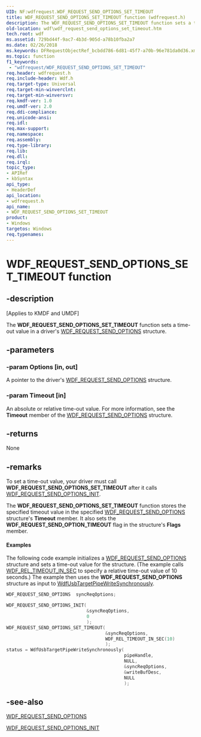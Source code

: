 ```yaml
---
UID: NF:wdfrequest.WDF_REQUEST_SEND_OPTIONS_SET_TIMEOUT
title: WDF_REQUEST_SEND_OPTIONS_SET_TIMEOUT function (wdfrequest.h)
description: The WDF_REQUEST_SEND_OPTIONS_SET_TIMEOUT function sets a time-out value in a driver's WDF_REQUEST_SEND_OPTIONS structure.
old-location: wdf\wdf_request_send_options_set_timeout.htm
tech.root: wdf
ms.assetid: 729bd44f-9ac7-4b3d-905d-a78b10fba2a7
ms.date: 02/26/2018
ms.keywords: DFRequestObjectRef_bcbdd786-6d81-45f7-a70b-96e781da0d36.xml, WDF_REQUEST_SEND_OPTIONS_SET_TIMEOUT, WDF_REQUEST_SEND_OPTIONS_SET_TIMEOUT function, kmdf.wdf_request_send_options_set_timeout, wdf.wdf_request_send_options_set_timeout, wdfrequest/WDF_REQUEST_SEND_OPTIONS_SET_TIMEOUT
ms.topic: function
f1_keywords:
 - "wdfrequest/WDF_REQUEST_SEND_OPTIONS_SET_TIMEOUT"
req.header: wdfrequest.h
req.include-header: Wdf.h
req.target-type: Universal
req.target-min-winverclnt: 
req.target-min-winversvr: 
req.kmdf-ver: 1.0
req.umdf-ver: 2.0
req.ddi-compliance: 
req.unicode-ansi: 
req.idl: 
req.max-support: 
req.namespace: 
req.assembly: 
req.type-library: 
req.lib: 
req.dll: 
req.irql: 
topic_type:
- APIRef
- kbSyntax
api_type:
- HeaderDef
api_location:
- wdfrequest.h
api_name:
- WDF_REQUEST_SEND_OPTIONS_SET_TIMEOUT
product:
- Windows
targetos: Windows
req.typenames: 
---
```


# WDF_REQUEST_SEND_OPTIONS_SET_TIMEOUT function


## -description


<p class="CCE_Message">[Applies to KMDF and UMDF]</p>

The <b>WDF_REQUEST_SEND_OPTIONS_SET_TIMEOUT</b> function sets a time-out value in a driver's <a href="https://docs.microsoft.com/windows-hardware/drivers/ddi/content/wdfrequest/ns-wdfrequest-_wdf_request_send_options">WDF_REQUEST_SEND_OPTIONS</a> structure.


## -parameters




### -param Options [in, out]

A pointer to the driver's <a href="https://docs.microsoft.com/windows-hardware/drivers/ddi/content/wdfrequest/ns-wdfrequest-_wdf_request_send_options">WDF_REQUEST_SEND_OPTIONS</a> structure.


### -param Timeout [in]

An absolute or relative time-out value. For more information, see the <b>Timeout</b> member of the <a href="https://docs.microsoft.com/windows-hardware/drivers/ddi/content/wdfrequest/ns-wdfrequest-_wdf_request_send_options">WDF_REQUEST_SEND_OPTIONS</a> structure.


## -returns



None




## -remarks



To set a time-out value, your driver must call <b>WDF_REQUEST_SEND_OPTIONS_SET_TIMEOUT</b> after it calls <a href="https://docs.microsoft.com/windows-hardware/drivers/ddi/content/wdfrequest/nf-wdfrequest-wdf_request_send_options_init">WDF_REQUEST_SEND_OPTIONS_INIT</a>.

The <b>WDF_REQUEST_SEND_OPTIONS_SET_TIMEOUT</b> function stores the specified timeout value in the specified <a href="https://docs.microsoft.com/windows-hardware/drivers/ddi/content/wdfrequest/ns-wdfrequest-_wdf_request_send_options">WDF_REQUEST_SEND_OPTIONS</a> structure's <b>Timeout</b> member. It also sets the <b>WDF_REQUEST_SEND_OPTION_TIMEOUT</b> flag in the structure's <b>Flags</b> member.


#### Examples

The following code example initializes a <a href="https://docs.microsoft.com/windows-hardware/drivers/ddi/content/wdfrequest/ns-wdfrequest-_wdf_request_send_options">WDF_REQUEST_SEND_OPTIONS</a> structure and sets a time-out value for the structure. (The example calls <a href="https://docs.microsoft.com/windows-hardware/drivers/ddi/content/wdfcore/nf-wdfcore-wdf_rel_timeout_in_sec">WDF_REL_TIMEOUT_IN_SEC</a> to specify a relative time-out value of 10 seconds.) The example then uses the <b>WDF_REQUEST_SEND_OPTIONS</b> structure as input to <a href="https://docs.microsoft.com/windows-hardware/drivers/ddi/content/wdfusb/nf-wdfusb-wdfusbtargetpipewritesynchronously">WdfUsbTargetPipeWriteSynchronously</a>.

```cpp
WDF_REQUEST_SEND_OPTIONS  syncReqOptions;

WDF_REQUEST_SEND_OPTIONS_INIT(
                              &syncReqOptions,
                              0
                              );
WDF_REQUEST_SEND_OPTIONS_SET_TIMEOUT(
                                     &syncReqOptions,
                                     WDF_REL_TIMEOUT_IN_SEC(10)
                                     );
status = WdfUsbTargetPipeWriteSynchronously(
                                            pipeHandle,
                                            NULL,
                                            &syncReqOptions,
                                            &writeBufDesc,
                                            NULL
                                            );
```



## -see-also




<a href="https://docs.microsoft.com/windows-hardware/drivers/ddi/content/wdfrequest/ns-wdfrequest-_wdf_request_send_options">WDF_REQUEST_SEND_OPTIONS</a>



<a href="https://docs.microsoft.com/windows-hardware/drivers/ddi/content/wdfrequest/nf-wdfrequest-wdf_request_send_options_init">WDF_REQUEST_SEND_OPTIONS_INIT</a>
 

 

